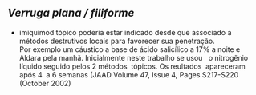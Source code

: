 ## ***Verruga plana / filiforme***


- imiquimod tópico poderia estar indicado desde que associado a métodos destrutivos locais para favorecer sua penetração.    
Por exemplo um cáustico a base de ácido salicílico a 17% a noite e Aldara pela manhã. Inicialmente neste trabalho se usou   o nitrogênio líquido seguido pelos 2 métodos  tópicos. Os reultados  apareceram  após 4  a 6 semanas (JAAD Volume 47, Issue 4, Pages S217-S220 (October 2002\) 

